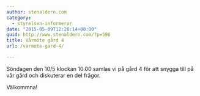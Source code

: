 ```yaml
---
author: stenaldern.com
category:
  - styrelsen-informerar
date: "2015-05-09T12:28:14+00:00"
guid: http://www.stenaldern.com/?p=596
title: Vårmöte gård 4
url: /varmote-gard-4/

---
```

Söndagen den 10/5 klockan 10.00 samlas vi på gård 4 för att snygga till på vår gård och diskuterar en del frågor.

Välkommna!
